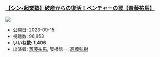 ### [【シン•起業塾】破産からの復活！ベンチャーの罠【斎藤祐馬】](https://www.youtube.com/watch?v=KgXxEln_Wdk)
[![](https://img.youtube.com/vi/KgXxEln_Wdk/sddefault.jpg)](https://www.youtube.com/watch?v=KgXxEln_Wdk)
-   公開日: 2023-09-15
-   視聴数: 96,953
-   **いいね数: 1,406**
-   出演者: [斎藤祐馬](/rehacq_fan/people/斎藤祐馬 "wikilink"), 阪根信一, [高橋弘樹](/rehacq_fan/people/高橋弘樹 "wikilink")
